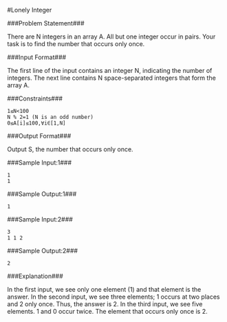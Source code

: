 #Lonely Integer

###Problem Statement###

There are N integers in an array A. All but one integer occur in pairs. Your task is to find the number that occurs only once.

###Input Format###

The first line of the input contains an integer N, indicating the number of integers. The next line contains N space-separated integers that form the array A.

###Constraints###
```
1≤N<100
N % 2=1 (N is an odd number)
0≤A[i]≤100,∀i∈[1,N]
```
###Output Format###

Output S, the number that occurs only once.

###Sample Input:1###
```
1
1
```
###Sample Output:1###
```
1
```
###Sample Input:2###
```
3
1 1 2
```
###Sample Output:2###
```
2
```
###Explanation###

In the first input, we see only one element (1) and that element is the answer.
In the second input, we see three elements; 1 occurs at two places and 2 only once. Thus, the answer is 2.
In the third input, we see five elements. 1 and 0 occur twice. The element that occurs only once is 2.
